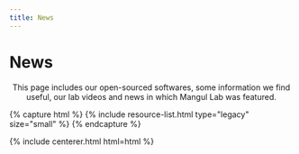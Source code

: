 ```yaml
---
title: News
---
```


# <i class="fas fa-tools"></i>News

<p style="text-align: center;">
This page includes our open-sourced softwares, some information we find useful, our lab videos and news in which Mangul Lab was featured.  
</P>

<!-- section break -->

{% capture html %}
{% include resource-list.html type="legacy" size="small" %}
{% endcapture %}

{% include centerer.html html=html %}
